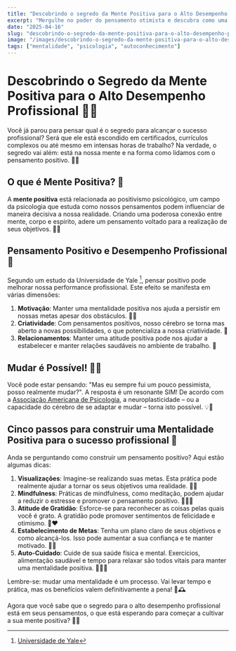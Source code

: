 ```yaml
---
title: "Descobrindo o segredo da Mente Positiva para o Alto Desempenho Profissional"
excerpt: "Mergulhe no poder do pensamento otimista e descubra como uma mentalidade positiva pode aumentar drasticamente sua produtividade e performance geral."
date: "2025-04-16"
slug: "descobrindo-o-segredo-da-mente-positiva-para-o-alto-desempenho-profissional"
image: "/images/descobrindo-o-segredo-da-mente-positiva-para-o-alto-desempenho-profissional.webp"
tags: ["mentalidade", "psicologia", "autoconhecimento"]
---
```


# Descobrindo o Segredo da Mente Positiva para o Alto Desempenho Profissional 🧠✨

Você já parou para pensar qual é o segredo para alcançar o sucesso profissional? Será que ele está escondido em certificados, currículos complexos ou até mesmo em intensas horas de trabalho? Na verdade, o segredo vai além: está na nossa mente e na forma como lidamos com o pensamento positivo. 🧩🌈

## O que é Mente Positiva? ‍🤔

A **mente positiva** está relacionada ao positivismo psicológico, um campo da psicologia que estuda como nossos pensamentos podem influenciar de maneira decisiva a nossa realidade. Criando uma poderosa conexão entre mente, corpo e espirito, adere um pensamento voltado para a realização de seus objetivos. 🎯💭

## Pensamento Positivo e Desempenho Profissional 🚀

Segundo um estudo da Universidade de Yale [^1^], pensar positivo pode melhorar nossa performance profissional. Este efeito se manifesta em várias dimensões:

1. **Motivação**: Manter uma mentalidade positiva nos ajuda a persistir em nossas metas apesar dos obstáculos. 🏃‍♀️
2. **Criatividade**: Com pensamentos positivos, nosso cérebro se torna mas aberto a novas possibilidades, o que potencializa a nossa criatividade. 🎨
3. **Relacionamentos**: Manter uma atitude positiva pode nos ajudar a estabelecer e manter relações saudáveis no ambiente de trabalho. 🤝
  
## Mudar é Possível! 👣🌱

Você pode estar pensando: "Mas eu sempre fui um pouco pessimista, posso realmente mudar?". A resposta é um resonante SIM! De acordo com a [Associação Americana de Psicologia](https://www.apa.org/), a neuroplasticidade – ou a capacidade do cérebro de se adaptar e mudar – torna isto possível. 💡🔄

## Cinco passos para construir uma Mentalidade Positiva para o sucesso profissional 🌟

Anda se perguntando como construir um pensamento positivo? Aqui estão algumas dicas:  

1. **Visualizações**: Imagine-se realizando suas metas. Esta prática pode realmente ajudar a tornar os seus objetivos uma realidade. 🌈💫
2. **Mindfulness**: Práticas de mindfulness, como meditação, podem ajudar a reduzir o estresse e promover o pensamento positivo. 🧘‍♂️🙏
3. **Atitude de Gratidão**: Esforce-se para reconhecer as coisas pelas quais você é grato. A gratidão pode promover sentimentos de felicidade e otimismo. 🙌❤️
4. **Estabelecimento de Metas**: Tenha um plano claro de seus objetivos e como alcançá-los. Isso pode aumentar a sua confiança e te manter motivado. 📝🎯
5. **Auto-Cuidado**: Cuide de sua saúde física e mental. Exercícios, alimentação saudável e tempo para relaxar são todos vitais para manter uma mentalidade positiva. 🧘‍♀️🥗

Lembre-se: mudar uma mentalidade é um processo. Vai levar tempo e prática, mas os benefícios valem definitivamente a pena! 💪🕰️

Agora que você sabe que o segredo para o alto desempenho profissional está em seus pensamentos, o que está esperando para começar a cultivar a sua mente positiva? 🚀✨

[^1^]: [Universidade de Yale](https://medicine.yale.edu/news-article/21447/)


